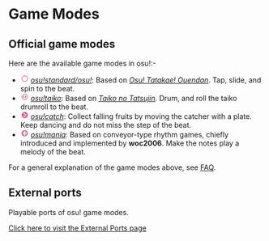 <!-- wiki -->
[FAQ wikilink]: /wiki/FAQ/ "FAQ"
[osu! wikilink]: ./osu!/ "osu!"
[osu!taiko wikilink]: ./osu!taiko/ "osu!taiko"
[osu!catch wikilink]: ./osu!catch/ "osu!catch"
[osu!mania wikilink]: ./osu!mania/ "osu!mania"
[External Ports wikilink]: ./External_Ports "External Ports"

<!-- external -->
[ouendan wikipedia]: https://en.wikipedia.org/wiki/Osu!_Tatakae!_Ouendan "Wikipedia entry for Osu! Tatakae! Ouendan"
[Taiko no Tatsujin wikipedia]: https://en.wikipedia.org/wiki/Taiko_no_Tatsujin "Wikipedia entry for Taiko no Tatsujin"

<!-- shared image -->
[osu! icon link]: /wiki/shared/mode/osu.png "osu! icon"
[osu!taiko icon link]: /wiki/shared/mode/taiko.png "osu!taiko icon"
[osu!catch icon link]: /wiki/shared/mode/catch.png "osu!catch icon"
[osu!mania icon link]: /wiki/shared/mode/mania.png "osu!mania icon"

# Game Modes

## Official game modes

Here are the available game modes in osu!:-

- ![osu! icon][osu! icon link] _[osu!standard/osu!][osu! wikilink]_:
  Based on _[Osu! Tatakae! Ouendan][ouendan wikipedia]_.
  Tap, slide, and spin to the beat.
- ![osu!taiko icon][osu!taiko icon link] _[osu!taiko][osu!taiko wikilink]_:
  Based on _[Taiko no Tatsujin][Taiko no Tatsujin wikipedia]_.
  Drum, and roll the taiko drumroll to the beat.
- ![osu!catch icon][osu!catch icon link] _[osu!catch][osu!catch wikilink]_:
  Collect falling fruits by moving the catcher with a plate.
  Keep dancing and do not miss the step of the beat.
- ![osu!mania icon][osu!mania icon link] _[osu!mania][osu!mania wikilink]_:
  Based on conveyor-type rhythm games, chiefly introduced and implemented by **woc2006**.
  Make the notes play a melody of the beat.

For a general explanation of the game modes above, see [FAQ][FAQ wikilink].

## External ports

Playable ports of osu! game modes.

[Click here to visit the External Ports page][External Ports wikilink]
